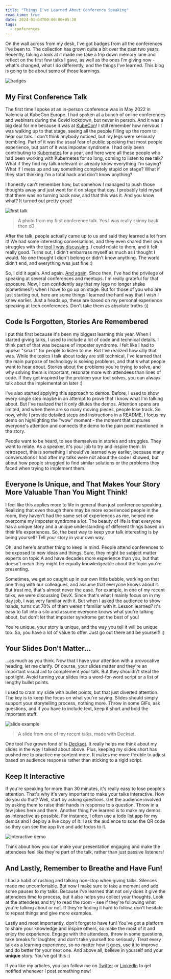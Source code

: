 ```yaml
---
title: "Things I've Learned About Conference Speaking"
read_time: true
date: 2024-01-04T00:00:00+05:30
tags:
  - conferences
---
```


On the wall across from my desk, I've got badges from all the conferences I've been to. The collection has grown quite a bit over the past two years. Recently, taking a look at it made me take a trip down memory lane and reflect on the first few talks I gave, as well as the ones I'm giving now - what's changed, what I do differently, and the things I've learned. This blog is going to be about some of those learnings.

![badges](badges.jpg)


## My First Conference Talk

The first time I spoke at an in-person conference was in May 2022 in Valencia at KubeCon Europe. I had spoken at a bunch of online conferences and webinars during the Covid lockdown, but never in person. And it was a big deal for me because it was at [KubeCon](https://events.linuxfoundation.org/kubecon-cloudnativecon-europe/)! I still remember how nervous I was walking up to that stage, seeing all the people filling up the room to hear our talk. I don't think anybody noticed, but my legs were seriously trembling. Part of it was the usual fear of public speaking that most people experience, but part of it was imposter syndrome. I had only been contributing to [Kubernetes](https://kubernetes.io/) for a year, and here were all these people who had been working with Kubernetes for so long, coming to listen to **me** talk? What if they find my talk irrelevant or already know everything I'm saying? What if I mess up and say something completely stupid on stage? What if they start thinking I'm a total hack and don't know anything?

I honestly can't remember how, but somehow I managed to push those thoughts away and just went for it on stage that day. I probably told myself that there was no turning back now, and that this was it. And you know what? It turned out pretty great!

![first talk](first-talk.jpg)
> A photo from my first conference talk. Yes I was really skinny back then xD

After the talk, people actually came up to us and said they learned a lot from it! We had some interesting conversations, and they even shared their own struggles with the [tool I was discussing](https://www.youtube.com/watch?v=sdU-3cqiJmg). I could relate to them, and it felt really good. Turns out, I didn't embarrass myself as much as I thought I would. No one thought I didn't belong or didn't know anything. The world didn't end, and everything was just fine :)

So, I did it again. And again. [And again](https://arshsharma.com/speaking/). Since then, I've had the privilege of speaking at several conferences and meetups. I'm really grateful for that exposure. Now, I can confidently say that my legs no longer shake (sometimes?) when I have to go up on stage. But for those of you who are just starting out, here are some things I learned the hard way that I wish I knew earlier. Just a heads up, these are based on my personal experience speaking at tech conferences. Don't take them as absolute truths :))

## Code Is Forgotten, Stories Are Remembered

I put this first because it's been my biggest learning this year. When I started giving talks, I used to include a lot of code and technical details. I think part of that was because of imposter syndrome. I felt like I had to appear "smart" for people to listen to me. But I've realized how silly that was. While the topics I talk about today are still technical, I've learned that the main purpose of technology is solving problems, and that's what people want to hear about. Stories about the problems you're trying to solve, and why solving them is important, resonate more with attendees than lines of code. If they get inspired by the problem your tool solves, you can always talk about the implementation later :)

I've also started applying this approach to demos. Before, I used to show every single step maybe in an attempt to prove that I know what I'm talking about. But I've realized that it only dilutes the demos. Attention spans are limited, and when there are so many moving pieces, people lose track. So now, while I provide detailed steps and instructions in a README, I focus my demo on highlighting the "wow" moment - the moment that captures everyone's attention and connects the demo to the pain point mentioned in the story.

People want to be heard, to see themselves in stories and struggles. They want to relate. As a speaker, it's your job to try and inspire them. In retrospect, this is something I should've learned way earlier, because many conversations I had after my talks were not about the code I showed, but about how people struggled to find similar solutions or the problems they faced when trying to implement them.

## Everyone Is Unique, and That Makes Your Story More Valuable Than You Might Think!

I feel like this applies more to life in general than just conference speaking. Realizing that even though there may be more experienced people in the room, they haven't had the same set of experiences as me, helped me overcome my imposter syndrome a lot. The beauty of life is that everyone has a unique story and a unique understanding of different things based on their life experiences. So, the best way to keep your talk interesting is by being yourself! Tell your story in your own way.

Oh, and here's another thing to keep in mind. People attend conferences to be exposed to new ideas and things. Sure, they might be subject matter experts on topic A and have decades more experience than you, but that doesn't mean they might be equally knowledgeable about the topic you're presenting.

Sometimes, we get so caught up in our own little bubble, working on that one thing with our colleagues, and assume that everyone knows about it. But trust me, that's almost never the case. For example, in one of my recent talks, we were discussing DevX. Since that's what I mainly focus on in my day job, I was very familiar with it. But when I asked the audience to show hands, turns out 70% of them weren't familiar with it. Lesson learned? It's easy to fall into a silo and assume everyone knows what you're talking about, but don't let that imposter syndrome get the best of you!

You're unique, your story is unique, and the way you tell it will be unique too. So, you have a lot of value to offer. Just go out there and be yourself! :)

## Your Slides Don't Matter...

...as much as you think. Now that I have your attention with a provocative heading, let me clarify. Of course, your slides matter and they're an important visual aid to complement your talk. But they shouldn't steal the spotlight. Avoid turning your slides into a word-for-word script or a list of lengthy bullet points.

I used to cram my slide with bullet points, but that just diverted attention. The key is to keep the focus on what you're saying. Slides should simply support your storytelling process, nothing more. Throw in some GIFs, ask questions, and if you have to include text, keep it short and bold the important stuff.

![slide example](slide-example.png)
> A slide from one of my recent talks, made with Deckset.

One tool I've grown fond of is [Deckset](https://www.deckset.com/). It really helps me think about my slides in the way I talked about above. Plus, keeping my slides short has pushed me to practice my content more. It makes me more flexible to adjust based on audience response rather than sticking to a rigid script.

## Keep It Interactive

If you're speaking for more than 30 minutes, it's really easy to lose people's attention. That's why it's very important to make your talks interactive. How do you do that? Well, start by asking questions. Get the audience involved by asking them to raise their hands in response to a question. Throw in a few jokes here and there. Another thing I've learned is to make my demos as interactive as possible. For instance, I often use a todo list app for my demos and I deploy a live copy of it. I ask the audience to scan the QR code so they can see the app live and add todos to it.

![interactive demo](interactive-demo.png)

Think about how you can make your presentation engaging and make the attendees feel like they're part of the talk, rather than just passive listeners!

## And Lastly, Remember to Breathe and Have Fun!

I had a habit of rushing and talking non-stop when giving talks. Silences made me uncomfortable. But now I make sure to take a moment and add some pauses to my talks. Because I've learned that not only does it give the attendees time to process, but it also helps you collect your thoughts. Look at the attendees and try to read the room - see if they're following what you're talking about or not. If they're finding it hard to follow, don't hesitate to repeat things and give more examples. 

Lastly and most importantly, don't forget to have fun! You've got a platform to share your knowledge and inspire others, so make the most of it and enjoy the experience. Engage with the attendees, throw in some questions, take breaks for laughter, and don't take yourself too seriously. Treat every talk as a learning experience, so no matter how it goes, use it to improve and do better for your next one. And above all, believe in yourself and your **unique** story. You've got this :)

If you like my articles, you can follow me on [Twitter](https://twitter.com/RinkiyaKeDad) or [LinkedIn](https://www.linkedin.com/in/arsh4/) to get notified whenever I post something new!